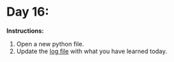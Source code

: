 # Day 16: 
**Instructions:** 
1. Open a new python file.
2. Update the [log file](../../log.md) with what you have learned today.
